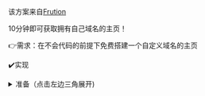 该方案来自[Frution](https://fruitionsite.com/771ef38657244c27b9389734a9cbff44/)

10分钟即可获取拥有自己域名的主页！

👉需求：在不会代码的前提下免费搭建一个自定义域名的主页

✔️实现

<details><summary> 准备（点击左边三角展开)</summary><details>

- <details><summary>开始配置CloudFlare账户（点击左边三角展开）：</summary>
- 1
<details>

💻
其实作为网站，最重要的还是内容，如果框架再美，没有实际的内容去填充，
也只不过是徒有其表，你自己可能都忘到天边，别人又怎么会点击进去看呢？
工具始终是工具，最重要的还是使用的人如何输出内容。
⚠️
值得注意的一点：
有时有些新手朋友们，常会出现，点击域名后跳到notion的登录界面的情况。
1.通常是主页share状态未开
2.主页的标题修改，导致主页链接已经发生变化，所以访问域名会跳转到notion登录界面而不显示你想要展示的主页。
